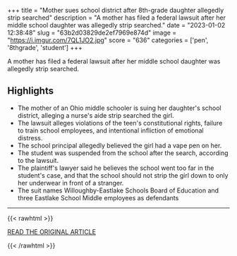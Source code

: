+++
title = "Mother sues school district after 8th-grade daughter allegedly strip searched"
description = "A mother has filed a federal lawsuit after her middle school daughter was allegedly strip searched."
date = "2023-01-02 12:38:48"
slug = "63b2d03829de2ef7969e874d"
image = "https://i.imgur.com/7QL1JO2.jpg"
score = "636"
categories = ['pen', '8thgrade', 'student']
+++

A mother has filed a federal lawsuit after her middle school daughter was allegedly strip searched.

## Highlights

- The mother of an Ohio middle schooler is suing her daughter's school district, alleging a nurse's aide strip searched the girl.
- The lawsuit alleges violations of the teen's constitutional rights, failure to train school employees, and intentional infliction of emotional distress.
- The school principal allegedly believed the girl had a vape pen on her.
- The student was suspended from the school after the search, according to the lawsuit.
- The plaintiff's lawyer said he believes the school went too far in the student's case, and that the school should not strip the girl down to only her underwear in front of a stranger.
- The suit names Willoughby-Eastlake Schools Board of Education and three Eastlake School Middle employees as defendants

---

{{< rawhtml >}}
  <p class="article-category">
    <a target="_blank" href="https://abcnews.go.com/US/mother-sues-school-district-after-8th-grade-daughter/story?id=95983420">READ THE ORIGINAL ARTICLE</a>
  </p>
{{< /rawhtml >}}
